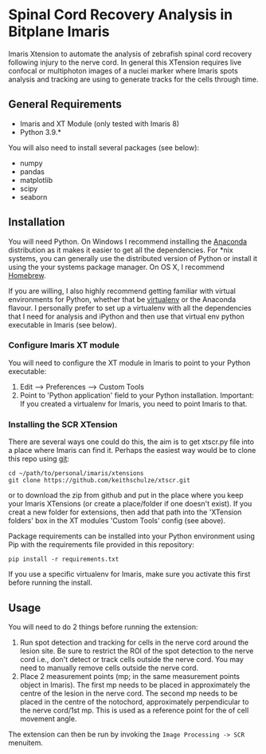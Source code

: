 # Spinal Cord Recovery Analysis in Bitplane Imaris
Imaris Xtension to automate the analysis of zebrafish spinal cord recovery following injury to the nerve cord. In general this XTension requires live confocal or multiphoton images of a nuclei marker where Imaris spots analysis and tracking are using to generate tracks for the cells through time.

## General Requirements
* Imaris and XT Module (only tested with Imaris 8)
* Python 3.9.*

You will also need to install several packages (see below):

* numpy
* pandas
* matplotlib
* scipy
* seaborn

## Installation
You will need Python. On Windows I recommend installing the [Anaconda](http://continuum.io/downloads) distribution as it makes it easier to get all the dependencies. For *nix systems, you can generally use the distributed version of Python or install it using the your systems package manager. On OS X, I recommend [Homebrew](http://brew.sh).

If you are willing, I also highly recommend getting familiar with virtual environments for Python, whether that be [virtualenv](https://virtualenv.pypa.io/) or the Anaconda flavour. I personally prefer to set up a virtualenv with all the dependencies that I need for analysis and iPython and then use that virtual env python executable in Imaris (see below).

### Configure Imaris XT module
You will need to configure the XT module in Imaris to point to your Python executable:

1. Edit --> Preferences --> Custom Tools
2. Point to 'Python application' field to your Python installation. Important: If you created a virtualenv for Imaris, you need to point Imaris to that.

### Installing the SCR XTension
There are several ways one could do this, the aim is to get xtscr.py file into a place where Imaris can find it. Perhaps the easiest way would be to clone this repo using [git](http://git-scm.com):

```
cd ~/path/to/personal/imaris/xtensions
git clone https://github.com/keithschulze/xtscr.git
```

or to download the zip from github and put in the place where you keep your Imaris XTensions (or create a place/folder if one doesn't exist). If you creat a new folder for extensions, then add that path into the 'XTension folders' box in the XT modules 'Custom Tools' config (see above).

Package requirements can be installed into your Python environment using Pip with the requirements file provided in this repository:

```
pip install -r requirements.txt
```

If you use a specific virtualenv for Imaris, make sure you activate this first before running the install.

## Usage
You will need to do 2 things before running the extension:

1. Run spot detection and tracking for cells in the nerve cord around the lesion site. Be sure to restrict the ROI of the spot detection to the nerve cord i.e., don't detect or track cells outside the nerve cord. You may need to manually remove cells outside the nerve cord.
2. Place 2 measurement points (mp; in the same measurement points object in Imaris). The first mp needs to be placed in approximately the centre of the lesion in the nerve cord. The second mp needs to be placed in the centre of the notochord, approximately perpendicular to the nerve cord/1st mp. This is used as a reference point for the of cell movement angle.

The extension can then be run by invoking the `Image Processing -> SCR` menuitem.
